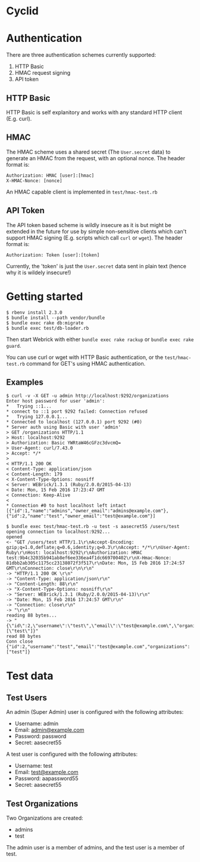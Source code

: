 Cyclid
======
# Authentication
There are three authentication schemes currently supported:

1. HTTP Basic
2. HMAC request signing
3. API token

## HTTP Basic

HTTP Basic is self explanitory and works with any standard HTTP client (E.g. curl).

## HMAC

The HMAC scheme uses a shared secret (The `User.secret` data) to generate an HMAC from the request, with an optional nonce. The header format is:

```
Authorization: HMAC [user]:[hmac]
X-HMAC-Nonce: [nonce]
```

An HMAC capable client is implemented in `test/hmac-test.rb`

## API Token

The API token based scheme is wildly insecure as it is but might be extended in the future for use by simple non-sensitive clients which can't support HMAC signing (E.g. scripts which call `curl` or `wget`). The header format is:

```
Authorization: Token [user]:[token]
```
Currently, the 'token' is just the `User.secret` data sent in plain text (hence why it is wildely insecure!)

# Getting started
```
$ rbenv install 2.3.0
$ bundle install --path vendor/bundle
$ bundle exec rake db:migrate
$ bundle exec test/db-loader.rb
```
Then start Webrick with either `bundle exec rake rackup` or `bundle exec rake guard`.

You can use curl or wget with HTTP Basic authentication, or the `test/hmac-test.rb` command for GET's using HMAC authentication.

## Examples
```
$ curl -v -X GET -u admin http://localhost:9292/organizations
Enter host password for user 'admin':
*   Trying ::1...
* connect to ::1 port 9292 failed: Connection refused
*   Trying 127.0.0.1...
* Connected to localhost (127.0.0.1) port 9292 (#0)
* Server auth using Basic with user 'admin'
> GET /organizations HTTP/1.1
> Host: localhost:9292
> Authorization: Basic YWRtaW46cGFzc3dvcmQ=
> User-Agent: curl/7.43.0
> Accept: */*
>
< HTTP/1.1 200 OK
< Content-Type: application/json
< Content-Length: 179
< X-Content-Type-Options: nosniff
< Server: WEBrick/1.3.1 (Ruby/2.0.0/2015-04-13)
< Date: Mon, 15 Feb 2016 17:23:47 GMT
< Connection: Keep-Alive
<
* Connection #0 to host localhost left intact
[{"id":1,"name":"admins","owner_email":"admins@example.com"},{"id":2,"name":"test","owner_email":"test@example.com"}]
```

```
$ bundle exec test/hmac-test.rb -u test -s aasecret55 /users/test
opening connection to localhost:9292...
opened
<- "GET /users/test HTTP/1.1\r\nAccept-Encoding: gzip;q=1.0,deflate;q=0.6,identity;q=0.3\r\nAccept: */*\r\nUser-Agent: Ruby\r\nHost: localhost:9292\r\nAuthorization: HMAC test:9b4c32035b941ab8ef6ee336ea4f1dc669700402\r\nX-Hmac-Nonce: 81dbb2ab305c1175cc23138072f3f517\r\nDate: Mon, 15 Feb 2016 17:24:57 GMT\r\nConnection: close\r\n\r\n"
-> "HTTP/1.1 200 OK \r\n"
-> "Content-Type: application/json\r\n"
-> "Content-Length: 88\r\n"
-> "X-Content-Type-Options: nosniff\r\n"
-> "Server: WEBrick/1.3.1 (Ruby/2.0.0/2015-04-13)\r\n"
-> "Date: Mon, 15 Feb 2016 17:24:57 GMT\r\n"
-> "Connection: close\r\n"
-> "\r\n"
reading 88 bytes...
-> "{\"id\":2,\"username\":\"test\",\"email\":\"test@example.com\",\"organizations\":[\"test\"]}"
read 88 bytes
Conn close
{"id":2,"username":"test","email":"test@example.com","organizations":["test"]}
```

# Test data

## Test Users

An admin (Super Admin) user is configured with the following attributes:

* Username: admin
* Email: admin@example.com
* Password: password
* Secret: aasecret55

A test user is configured with the following attributes:

* Username: test
* Email: test@example.com
* Password: aapassword55
* Secret: aasecret55

## Test Organizations

Two Organizations are created:

* admins
* test

The admin user is a member of admins, and the test user is a member of test.